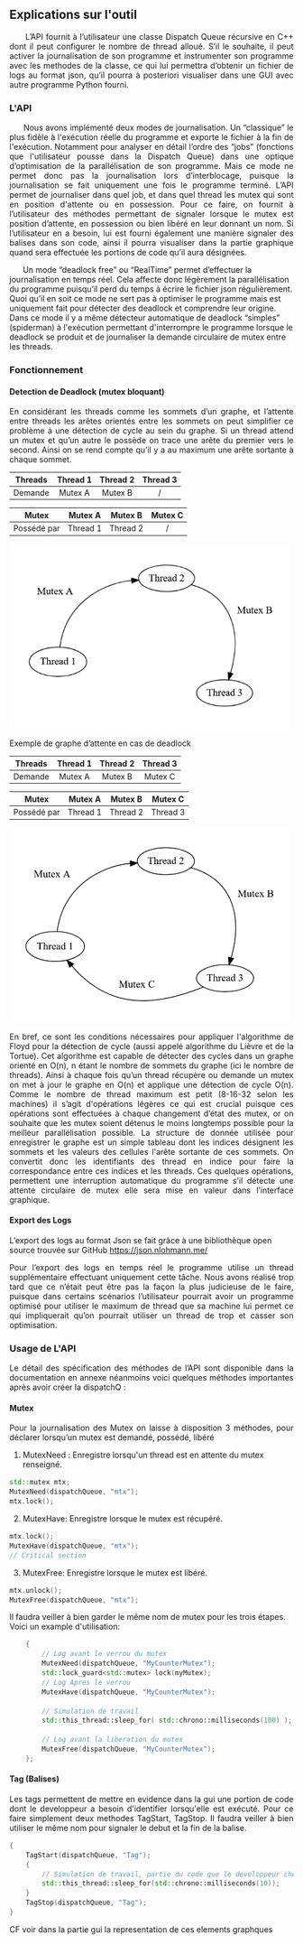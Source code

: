 ## Explications sur l'outil

<p align="justify">
&nbsp;&nbsp;&nbsp;&nbsp;&nbsp;&nbsp;L’API fournit à l’utilisateur une classe Dispatch Queue récursive en C++ dont il peut configurer le nombre de thread alloué. S’il le souhaite, il peut activer la journalisation de son programme et instrumenter son programme avec les methodes de la classe, ce qui lui permettra d’obtenir un fichier de logs au format json, qu’il pourra à posteriori visualiser dans une GUI avec autre programme Python fourni. 
</p>

### L'API

<p align="justify">
&nbsp;&nbsp;&nbsp;&nbsp;&nbsp;&nbsp;Nous avons implémenté deux modes de journalisation. 
Un “classique” le plus fidèle à l'exécution réelle du programme et exporte le fichier à la fin de l'exécution. Notamment pour analyser en détail l’ordre des “jobs” (fonctions que l'utilisateur pousse dans la Dispatch Queue) dans une optique d’optimisation de la parallélisation de son programme. Mais ce mode ne permet donc pas la journalisation lors d’interblocage, puisque la journalisation se fait uniquement une fois le programme terminé. L’API permet de journaliser dans quel job, et dans quel thread les mutex qui sont en position d'attente ou en possession. Pour ce faire, on fournit à l’utilisateur des méthodes permettant de signaler lorsque le mutex est position d’attente, en possession ou bien libéré en leur donnant un nom. Si l’utilisateur en a besoin, lui est fourni également une manière signaler des balises dans son code, ainsi il pourra visualiser dans la partie graphique quand sera effectuée les portions de code qu’il aura désignées.   

&nbsp;&nbsp;&nbsp;&nbsp;&nbsp;&nbsp;Un mode “deadlock free” ou “RealTime” permet d’effectuer la journalisation en temps réel. Cela affecte donc légèrement la parallélisation du programme puisqu’il perd du temps à écrire le fichier json régulièrement. Quoi qu’il en soit ce mode ne sert pas à optimiser le programme mais est uniquement fait pour détecter des deadlock et comprendre leur origine. Dans ce mode il y a même détecteur automatique de deadlock “simples” (spiderman) à l'exécution permettant d'interrompre le programme lorsque le deadlock se produit et de journaliser la demande circulaire de mutex entre les threads.  
</p>

### Fonctionnement 
#### Detection de Deadlock (mutex bloquant)
<p align="justify">
En considérant les threads comme les sommets d’un graphe, et l’attente entre threads les arêtes orientés entre les sommets on peut simplifier ce problème à une détection de cycle au sein du graphe. Si un thread attend un mutex et qu’un autre le possède on trace une arête du premier vers le second. Ainsi on se rend compte qu’il y a au maximum une arête sortante à chaque sommet.
</p>

| Threads | Thread 1 | Thread 2 | Thread 3 |
| ------- | :------: | :------: | :------: |
| Demande | Mutex A  | Mutex B  |    /     |

| Mutex       | Mutex A  | Mutex B  | Mutex C |
| ----------- | :------: | :------: | :-----: |
| Possédé par | Thread 1 | Thread 2 |    /    |

<img src="Image_pour_rapport/Graph.PNG" alt="328" width="498" />


Exemple de graphe d’attente en cas de deadlock 

| Threads | Thread 1 | Thread 2 | Thread 3 |
| ------- | :------: | :------: | :------: |
| Demande | Mutex A  | Mutex B  | Mutex C  |

| Mutex       | Mutex A  | Mutex B  | Mutex C  |
| ----------- | :------: | :------: | :------: |
| Possédé par | Thread 1 | Thread 2 | Thread 3 |

<img src="Image_pour_rapport/DeadLock_Graph.PNG" alt="328" width="498" />


<p align="justify">
En bref, ce sont les conditions nécessaires pour appliquer l'algorithme de Floyd  pour la détection de cycle (aussi appelé algorithme du Lièvre et de la Tortue). Cet algorithme est capable de détecter des cycles dans un graphe orienté en O(n), n étant le nombre de sommets du graphe (ici le nombre de threads). Ainsi à chaque fois qu’un thread récupère ou demande un mutex on met à jour le graphe en O(n) et applique une détection de cycle O(n). Comme le nombre de thread maximum est petit (8-16-32 selon les machines) il s’agit d'opérations légères ce qui est crucial puisque ces opérations sont effectuées à chaque changement d’état des mutex, or on souhaite que les mutex soient détenus le moins longtemps possible pour la meilleur parallélisation possible.  La structure de donnée utilisée pour enregistrer le graphe est un simple tableau dont les indices désignent les sommets et les valeurs des cellules l'arête sortante de ces sommets. On convertit donc les identifiants des thread en indice pour faire la correspondance entre ces indices et les threads. Ces quelques opérations, permettent une interruption automatique du programme s’il détecte une attente circulaire de mutex elle sera mise en valeur dans l’interface graphique. 
</p>

#### Export des Logs

L’export des logs au format Json se fait grâce à une bibliothèque open source trouvée sur GitHub  https://json.nlohmann.me/ 
<p align="justify">
Pour l’export des logs en temps réel le programme utilise un thread supplémentaire effectuant uniquement cette tâche. Nous avons réalisé trop tard que ce n’était peut être pas la façon la plus judicieuse de le faire, puisque dans certains scénarios l’utilisateur pourrait avoir un programme optimisé pour utiliser le maximum de thread que sa machine lui permet ce qui impliquerait qu’on pourrait utiliser un thread de trop et casser son optimisation.
</p>

### Usage de L'API
<p align="justify">
Le détail des spécification des méthodes de l’API sont disponible dans la documentation en annexe néanmoins voici quelques méthodes importantes après avoir créer la dispatchQ :
</p>

#### Mutex
<p align="justify">
Pour la journalisation des Mutex on laisse à disposition 3 méthodes, pour déclarer lorsqu’un mutex est demandé, possédé, libéré 
</p>

1. MutexNeed : Enregistre lorsqu'un thread est en attente du mutex renseigné.
```cpp
std::mutex mtx;
MutexNeed(dispatchQueue, "mtx");
mtx.lock();
```
2. MutexHave: Enregistre lorsque le mutex est récupéré.
```cpp
mtx.lock();
MutexHave(dispatchQueue, "mtx");
// Critical section
```
3. MutexFree: Enregistre lorsque le mutex est libéré.
```cpp
mtx.unlock();
MutexFree(dispatchQueue, "mtx");
```

Il faudra veiller à bien garder le même nom de mutex pour les trois étapes. Voici un example d'utilisation:
```cpp
    {
        // Log avant le verrou du mutex
        MutexNeed(dispatchQueue, "MyCounterMutex");  
        std::lock_guard<std::mutex> lock(myMutex);
        // Log Apres le verrou
        MutexHave(dispatchQueue, "MyCounterMutex");  
        
        // Simulation de travail
        std::this_thread::sleep_for( std::chrono::milliseconds(100) );
         
        // Log avant la liberation du mutex
        MutexFree(dispatchQueue, "MyCounterMutex"); 
    };

```

#### Tag (Balises)
<p align="justify">
Les tags permettent de mettre en evidence dans la gui une portion de code dont le developpeur a besoin d'identifier lorsqu'elle est exécuté. Pour ce faire simplement deux methodes TagStart, TagStop. Il faudra veiller à bien utiliser le même nom pour signaler le debut et la fin de la balise.
</p>

```cpp
{   
    TagStart(dispatchQueue, "Tag");
    {
        // Simulation de travail, partie du code que le developpeur cherche à identifier dans l'interface
        std::this_thread::sleep_for(std::chrono::milliseconds(10));
    }
    TagStop(dispatchQueue, "Tag");
}

```

CF voir dans la partie gui la representation de ces elements graphques
